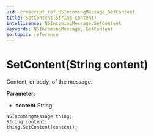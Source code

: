 ```yaml
---
uid: crmscript_ref_NSIncomingMessage_SetContent
title: SetContent(String content)
intellisense: NSIncomingMessage.SetContent
keywords: NSIncomingMessage, GetContent
so.topic: reference
---
```


# SetContent(String content)

Content, or body, of the message.

**Parameter:** 
* **content** String

```crmscript
NSIncomingMessage thing;
String content;
thing.SetContent(content);
```


